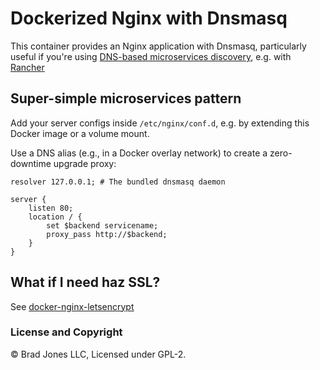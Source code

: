 # Dockerized Nginx with Dnsmasq

This container provides an Nginx application with Dnsmasq, particularly
useful if you're using [DNS-based microservices discovery](https://www.nginx.com/blog/dns-service-discovery-nginx-plus/),
e.g. with [Rancher](https://github.com/rancher/rancher)

## Super-simple microservices pattern

Add your server configs inside `/etc/nginx/conf.d`, e.g. by extending this Docker image or a volume mount.

Use a DNS alias (e.g., in a Docker overlay network) to create a zero-downtime upgrade proxy:

```
resolver 127.0.0.1; # The bundled dnsmasq daemon

server {
    listen 80;
    location / {
        set $backend servicename;
        proxy_pass http://$backend;
    }
}
```

## What if I need haz SSL?

See [docker-nginx-letsencrypt](https://github.com/BradJonesLLC/docker-nginx-letsencrypt)

### License and Copyright

&copy; Brad Jones LLC, Licensed under GPL-2.

